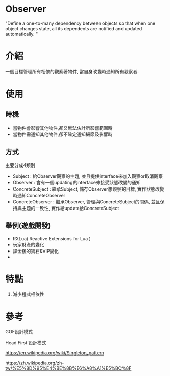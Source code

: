 Observer
=====================
"Define a one-to-many dependency between objects so that when one object
changes state, all its dependents are notified and updated automatically.
"
# 介紹
一個目標管理所有相依的觀察著物件, 當自身改變時通知所有觀察者.

# 使用

## 時機
- 當物件會影響其他物件,卻又無法估計所影響範圍時
- 當物件需通知其他物件,卻不確定通知細節及影響時

## 方式
主要分成4類別
- Subject : 給Observer觀察的主題, 並且提供interface來加入觀察or取消觀察
- Observer : 會有一個updating的interface來接受狀態改變的通知
- ConcreteSubject : 繼承Subject, 儲存Observer想觀察的目標, 實作狀態改變時通知ConcreteObserver
- ConcreteObserver : 繼承Observer, 管理與ConcreteSubject的關係, 並且保持與主題的一致性, 實作給update給ConcreteSubject

## 舉例(遊戲開發)
- RXLua( Reactive Extensions for Lua )
- 玩家財產的變化
- 課金後的寶石&VIP變化
- 

# 特點
1. 減少程式相依性

# 參考

GOF設計模式

Head First 設計模式

<https://en.wikipedia.org/wiki/Singleton_pattern>

<https://zh.wikipedia.org/zh-tw/%E5%8D%95%E4%BE%8B%E6%A8%A1%E5%BC%8F>
